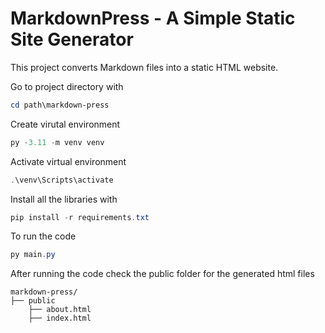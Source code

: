 # MarkdownPress - A Simple Static Site Generator
This project converts Markdown files into a static HTML website.

Go to project directory with
```powershell
cd path\markdown-press
```

Create virutal environment
```powershell
py -3.11 -m venv venv
```
Activate virtual environment
```powershell
.\venv\Scripts\activate
```

Install all the libraries with 
```powershell
pip install -r requirements.txt
```

To run the code
```powershell
py main.py
```
After running the code check the public folder for the generated html files
```
markdown-press/
├── public
    ├── about.html
    ├── index.html
```